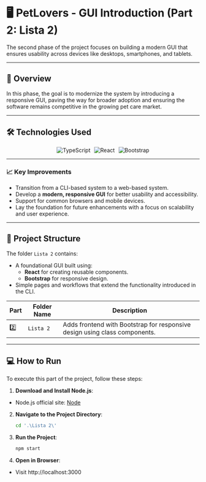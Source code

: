 # 🖥️ **PetLovers - GUI Introduction** (Part 2: Lista 2)

The second phase of the project focuses on building a modern GUI that ensures usability across devices like desktops, smartphones, and tablets.

---


## 🌟 **Overview**
In this phase, the goal is to modernize the system by introducing a responsive GUI, paving the way for broader adoption and ensuring the software remains competitive in the growing pet care market.

---

## 🛠️ **Technologies Used**
<div style="display: flex; flex-wrap: wrap; gap: 10px; justify-content: center"> <img src="https://img.shields.io/badge/TypeScript-%23007ACC.svg?style=for-the-badge&logo=typescript&logoColor=white" alt="TypeScript" /> <img src="https://img.shields.io/badge/React-%2361DAFB.svg?style=for-the-badge&logo=react&logoColor=black" alt="React" /> <img src="https://img.shields.io/badge/Bootstrap-%237952B3.svg?style=for-the-badge&logo=bootstrap&logoColor=white" alt="Bootstrap" /> </div>

---
### 📈 **Key Improvements**
- Transition from a CLI-based system to a web-based system.
- Develop a **modern, responsive GUI** for better usability and accessibility.
- Support for common browsers and mobile devices.
- Lay the foundation for future enhancements with a focus on scalability and user experience.

---

## 📂 **Project Structure**
The folder `Lista 2` contains:
- A foundational GUI built using:
  - **React** for creating reusable components.
  - **Bootstrap** for responsive design.
- Simple pages and workflows that extend the functionality introduced in the CLI.

| **Part** | **Folder Name**          | **Description**                                                                 |
|----------|-------------------------|---------------------------------------------------------------------------------|
| 2️⃣      | `Lista 2`               | Adds frontend with Bootstrap for responsive design using class components.      |

---

## 💻 **How to Run**

To execute this part of the project, follow these steps:

1. **Download and Install Node.js**:
- Node.js official site: [Node](https://nodejs.org/)

2. **Navigate to the Project Directory**:
   ```bash
   cd '.\Lista 2\'
   ```

3. **Run the Project**:
   ```bash
   npm start
   ```

4. **Open in Browser**:
- Visit http://localhost:3000